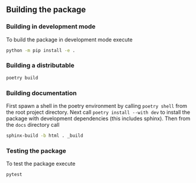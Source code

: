 ## Building the package

### Building in development mode
To build the package in development mode execute
```bash
python -m pip install -e .
```

### Building a distributable

```bash
poetry build
```

### Building documentation

First spawn a shell in the poetry environment by calling `poetry shell` from the root project directory. Next call `poetry install --with dev` to install the package with development dependencies (this includes sphinx). Then from the `docs` directory call

```bash
sphinx-build -b html . _build
```

### Testing the package
To test the package execute
```bash
pytest
```
